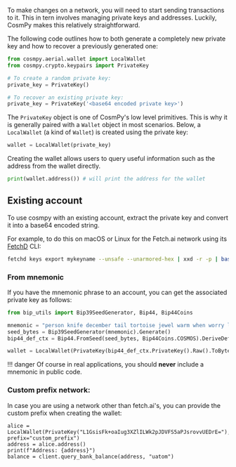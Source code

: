 To make changes on a network, you will need to start sending transactions to it. This in tern involves managing private keys and addresses. Luckily, CosmPy makes this relatively straightforward.

The following code outlines how to both generate a completely new private key and how to recover a previously generated one:

```python
from cosmpy.aerial.wallet import LocalWallet
from cosmpy.crypto.keypairs import PrivateKey

# To create a random private key:
private_key = PrivateKey()

# To recover an existing private key:
private_key = PrivateKey('<base64 encoded private key>')
```

The `PrivateKey` object is one of CosmPy's low level primitives. This is why it is generally paired with a `Wallet` object in most scenarios. Below, a `LocalWallet` (a kind of `Wallet`) is created using the private key:

```python
wallet = LocalWallet(private_key)
```

Creating the wallet allows users to query useful information such as the address from the wallet directly.

```python
print(wallet.address()) # will print the address for the wallet
```

## Existing account

To use cosmpy with an existing account, extract the private key and convert it into a base64 encoded string.

For example, to do this on macOS or Linux for the Fetch.ai network using its [FetchD](https://docs.fetch.ai/ledger_v2/) CLI:

```bash
fetchd keys export mykeyname --unsafe --unarmored-hex | xxd -r -p | base64
```

### From mnemonic

If you have the mnemonic phrase to an account, you can get the associated private key as follows:

```python
from bip_utils import Bip39SeedGenerator, Bip44, Bip44Coins

mnemonic = "person knife december tail tortoise jewel warm when worry limit reward memory piece cool sphere kitchen knee embody soft own victory sauce silly page"
seed_bytes = Bip39SeedGenerator(mnemonic).Generate()
bip44_def_ctx = Bip44.FromSeed(seed_bytes, Bip44Coins.COSMOS).DeriveDefaultPath()

wallet = LocalWallet(PrivateKey(bip44_def_ctx.PrivateKey().Raw().ToBytes()))
```

!!! danger
Of course in real applications, you should **never** include a mnemonic in public code.

### Custom prefix network:

In case you are using a network other than fetch.ai's, you can provide the custom prefix when creating the wallet:

```
alice = LocalWallet(PrivateKey("L1GsisFk+oaIug3XZlILWk2pJDVFS5aPJsrovvUEDrE="), prefix="custom_prefix")
address = alice.address()
print(f"Address: {address}")
balance = client.query_bank_balance(address, "uatom")
```

